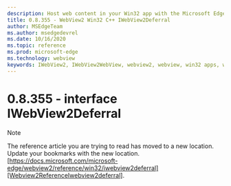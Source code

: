 ```yaml
---
description: Host web content in your Win32 app with the Microsoft Edge WebView2 control
title: 0.8.355 - WebView2 Win32 C++ IWebView2Deferral
author: MSEdgeTeam
ms.author: msedgedevrel
ms.date: 10/16/2020
ms.topic: reference
ms.prod: microsoft-edge
ms.technology: webview
keywords: IWebView2, IWebView2WebView, webview2, webview, win32 apps, win32, edge
---
```


# 0.8.355 - interface IWebView2Deferral 

> [!NOTE]
> The reference article you are trying to read has moved to a new location.  
> Update your bookmarks with the new location.  
> [https://docs.microsoft.com/microsoft-edge/webview2/reference/win32/iwebview2deferral][Webview2ReferenceIwebview2deferral].  

[Webview2ReferenceIwebview2deferral]: /microsoft-edge/webview2/reference/win32/iwebview2deferral "interface IWebView2Deferral | Microsoft Docs"
